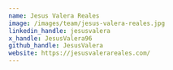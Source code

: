 ```yaml
---
name: Jesus Valera Reales
image: /images/team/jesus-valera-reales.jpg
linkedin_handle: jesusvalera
x_handle: JesusValera96
github_handle: JesusValera
website: https://jesusvalerareales.com/
---
```

